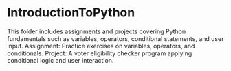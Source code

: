 # IntroductionToPython

This folder includes assignments and projects covering Python fundamentals such as variables, operators, conditional statements, and user input.
    Assignment: Practice exercises on variables, operators, and conditionals.
    Project: A voter eligibility checker program applying conditional logic and user interaction.